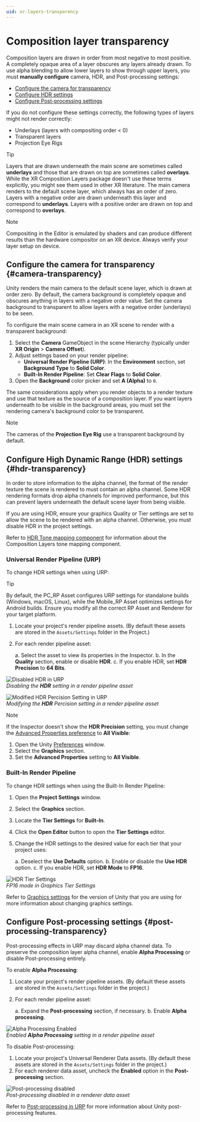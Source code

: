 ```yaml
---
uid: xr-layers-transparency
---
```


# Composition layer transparency

Composition layers are drawn in order from most negative to most positive. A completely opaque area of a layer obscures any layers already drawn. To use alpha blending to allow lower layers to show through upper layers, you must **manually configure** camera, HDR, and Post-processing settings:

* [Configure the camera for transparency](#camera-transparency)
* [Configure HDR settings](#hdr-transparency)
* [Configure Post-processing settings](#post-processing-transparency)

If you do not configure these settings correctly, the following types of layers might not render correctly:

- Underlays (layers with compositing order < 0)
- Transparent layers
- Projection Eye Rigs

> [!TIP]
> Layers that are drawn underneath the main scene are sometimes called **underlays** and those that are drawn on top are sometimes called **overlays**. While the XR Composition Layers package doesn't use these terms explicitly, you might see them used in other XR literature. The main camera renders to the default scene layer, which always has an order of zero. Layers with a negative order are drawn underneath this layer and correspond to **underlays**. Layers with a positive order are drawn on top and correspond to **overlays**.

> [!NOTE]
> Compositing in the Editor is emulated by shaders and can produce different results than the hardware compositor on an XR device. Always verify your layer setup on device.

## Configure the camera for transparency {#camera-transparency}

Unity renders the main camera to the default scene layer, which is drawn at order zero. By default, the camera background is completely opaque and obscures anything in layers with a negative order value. Set the camera background to transparent to allow layers with a negative order (underlays) to be seen.

To configure the main scene camera in an XR scene to render with a transparent background:

1. Select the **Camera** GameObject in the scene Hierarchy (typically under **XR Origin** > **Camera Offset**).
2. Adjust settings based on your render pipeline:
    - **Universal Render Pipeline (URP)**:
     In the **Environment** section, set **Background Type** to **Solid Color**.
    - **Built-In Render Pipeline**:
     Set **Clear Flags** to **Solid Color**.
3. Open the **Background** color picker and set **A (Alpha)** to `0`.

The same considerations apply when you render objects to a render texture and use that texture as the source of a composition layer. If you want layers underneath to be visible in the background areas, you must set the rendering camera's background color to be transparent.

> [!NOTE]
> The cameras of the **Projection Eye Rig** use a transparent background by default.

## Configure High Dynamic Range (HDR) settings {#hdr-transparency}

In order to store information to the alpha channel, the format of the render texture the scene is rendered to must contain an alpha channel. Some HDR rendering formats drop alpha channels for improved performance, but this can prevent layers underneath the default scene layer from being visible.

If you are using HDR, ensure your graphics Quality or Tier settings are set to allow the scene to be rendered with an alpha channel. Otherwise, you must disable HDR in the project settings.

Refer to [HDR Tone mapping component] for information about the Composition Layers tone mapping component.

### Universal Render Pipeline (URP)

To change HDR settings when using URP:

> [!TIP]
> By default, the PC_RP Asset configures URP settings for standalone builds (Windows, macOS, Linux), while the Mobile_RP Asset optimizes settings for Android builds. Ensure you modify all the correct RP Asset and Renderer for your target platform.

1. Locate your project's render pipeline assets. (By default these assets are stored in the `Assets/Settings` folder in the Project.)
2. For each render pipeline asset:

   a. Select the asset to view its properties in the Inspector.
   b. In the **Quality** section, enable or disable **HDR**.
   c. If you enable HDR, set **HDR Precision** to **64 Bits**.

![Disabled HDR in URP](images/Inspector_PC_RPAsset_HDR.png)<br />*Disabling the **HDR** setting in a render pipeline asset*

![Modified HDR Percision Setting in URP](images/Inspector_PC_RPAsset_HDR_Percision.png)<br />*Modifying the **HDR** Percision setting in a render pipeline asset*

> [!NOTE]
> If the Inspector doesn't show the **HDR Precision** setting, you must change the [Advanced Properties preference](https://docs.unity3d.com/Packages/com.unity.render-pipelines.core@latest?subfolder=/manual/advanced-properties.html#exposing-advanced-properties-on-preferences) to **All Visible**:
>
> 1. Open the Unity [Preferences](xref:um-preferences) window.
> 2. Select the **Graphics** section.
> 3. Set the **Advanced Properties** setting to **All Visible**.

### Built-In Render Pipeline

To change HDR settings when using the Built-In Render Pipeline:

1. Open the **Project Settings** window.
2. Select the **Graphics** section.
3. Locate the **Tier Settings** for **Built-In**.
4. Click the **Open Editor** button to open the **Tier Settings** editor.
5. Change the HDR settings to the desired value for each tier that your project uses:

   a. Deselect the **Use Defaults** option.
   b. Enable or disable the **Use HDR** option.
   c. If you enable HDR, set **HDR Mode** to **FP16**.

![HDR Tier Settings](images/Graphics_HDR_Tier_Settings.png)<br />*FP16 mode in Graphics Tier Settings*

Refer to [Graphics settings](xref:um-class-graphics-settings) for the version of Unity that you are using for more information about changing graphics settings.

## Configure Post-processing settings {#post-processing-transparency}

Post-processing effects in URP may discard alpha channel data. To preserve the composition layer alpha channel, enable **Alpha Processing** or disable Post-processing entirely.

To enable **Alpha Processing**:

1. Locate your project's render pipeline assets. (By default these assets are stored in the `Assets/Settings` folder in the project.)
2. For each render pipeline asset:

   a. Expand the **Post-processing** section, if necessary.
   b. Enable **Alpha processing**.

![Alpha Processing Enabled](images/Inspector_PC_RPAsset_Alpha_Processing.png)<br />*Enabled **Alpha Processing** setting in a render pipeline asset*

To disable Post-processing:

1. Locate your project's Universal Renderer Data assets. (By default these assets are stored in the `Assets/Settings` folder in the project.)
2. For each renderer data asset, uncheck the **Enabled** option in the **Post-processing** section.

![Post-processing disabled](images/Inspector_PC_Renderer_Post_Processing.png)<br />*Post-processing disabled in a renderer data asset*

Refer to [Post-processing in URP](xref:um-post-processing-in-urp) for more information about Unity post-processing features.


[HDR Tone mapping component]: xref:xr-layers-hdr-tonemapping